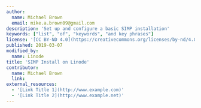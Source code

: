 ```yaml
---
author:
  name: Michael Brown
  email: mike.a.brown09@gmail.com
description: 'Set up and configure a basic SIMP installation'
keywords: ["list", "of", "keywords", "and key phrases"]
license: '[CC BY-ND 4.0](https://creativecommons.org/licenses/by-nd/4.0)'
published: 2019-03-07
modified_by:
  name: Linode
title: 'SIMP Install on Linode'
contributor:
  name: Michael Brown
  link: 
external_resources:
  - '[Link Title 1](http://www.example.com)'
  - '[Link Title 2](http://www.example.net)'
---
```

